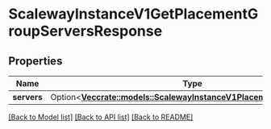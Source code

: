 # ScalewayInstanceV1GetPlacementGroupServersResponse

## Properties

Name | Type | Description | Notes
------------ | ------------- | ------------- | -------------
**servers** | Option<[**Vec<crate::models::ScalewayInstanceV1PlacementGroupServer>**](scaleway.instance.v1.PlacementGroupServer.md)> |  | [optional]

[[Back to Model list]](../README.md#documentation-for-models) [[Back to API list]](../README.md#documentation-for-api-endpoints) [[Back to README]](../README.md)


